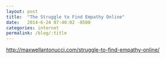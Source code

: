 ```yaml
---
layout: post
title:  "The Struggle to Find Empathy Online"
date:   2014-6-24 07:40:02 -0500
categories: internet
permalink: /blog/:title
---
```


http://maxwellantonucci.com/struggle-to-find-empathy-online/